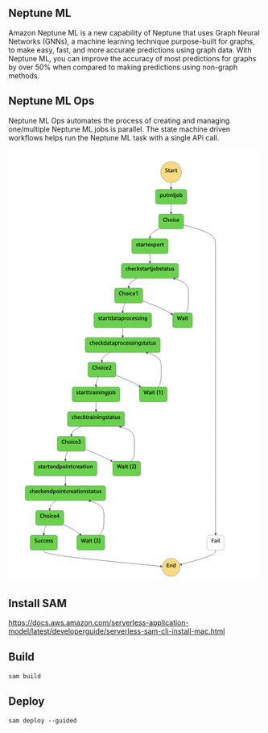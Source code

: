 ## Neptune ML 

Amazon Neptune ML is a new capability of Neptune that uses Graph Neural Networks (GNNs), a machine learning technique purpose-built for graphs, to make easy, fast, and more accurate predictions using graph data. 
With Neptune ML, you can improve the accuracy of most predictions for graphs by over 50% when compared to making predictions using non-graph methods.

## Neptune ML Ops

Neptune ML Ops automates the process of creating and managing one/multiple Neptune ML jobs is parallel. The state machine driven workflows helps run the Neptune ML task with a single APi call.

![](stepfunctions.png)

## Install SAM

https://docs.aws.amazon.com/serverless-application-model/latest/developerguide/serverless-sam-cli-install-mac.html

## Build

```
sam build

```

## Deploy

```
sam deploy --guided

```
